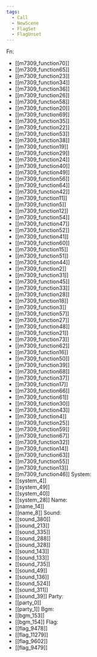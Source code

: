 ```yaml
---
tags:
  - Call
  - NewScene
  - FlagSet
  - FlagUnset
---
```

Fn:
- [[m7309_function70]]
- [[m7309_function65]]
- [[m7309_function23]]
- [[m7309_function34]]
- [[m7309_function36]]
- [[m7309_function26]]
- [[m7309_function58]]
- [[m7309_function20]]
- [[m7309_function69]]
- [[m7309_function35]]
- [[m7309_function22]]
- [[m7309_function53]]
- [[m7309_function38]]
- [[m7309_function19]]
- [[m7309_function29]]
- [[m7309_function24]]
- [[m7309_function40]]
- [[m7309_function49]]
- [[m7309_function56]]
- [[m7309_function64]]
- [[m7309_function42]]
- [[m7309_function11]]
- [[m7309_function5]]
- [[m7309_function12]]
- [[m7309_function54]]
- [[m7309_function47]]
- [[m7309_function52]]
- [[m7309_function41]]
- [[m7309_function60]]
- [[m7309_function15]]
- [[m7309_function51]]
- [[m7309_function44]]
- [[m7309_function2]]
- [[m7309_function31]]
- [[m7309_function45]]
- [[m7309_function33]]
- [[m7309_function28]]
- [[m7309_function18]]
- [[m7309_function3]]
- [[m7309_function57]]
- [[m7309_function27]]
- [[m7309_function48]]
- [[m7309_function21]]
- [[m7309_function73]]
- [[m7309_function62]]
- [[m7309_function16]]
- [[m7309_function50]]
- [[m7309_function39]]
- [[m7309_function68]]
- [[m7309_function37]]
- [[m7309_function17]]
- [[m7309_function66]]
- [[m7309_function61]]
- [[m7309_function30]]
- [[m7309_function43]]
- [[m7309_function4]]
- [[m7309_function25]]
- [[m7309_function59]]
- [[m7309_function67]]
- [[m7309_function32]]
- [[m7309_function14]]
- [[m7309_function63]]
- [[m7309_function55]]
- [[m7309_function13]]
- [[m7309_function46]]
System:
- [[system_4]]
- [[system_49]]
- [[system_40]]
- [[system_28]]
Name:
- [[name_14]]
- [[name_8]]
Sound:
- [[sound_380]]
- [[sound_213]]
- [[sound_335]]
- [[sound_288]]
- [[sound_328]]
- [[sound_143]]
- [[sound_133]]
- [[sound_735]]
- [[sound_49]]
- [[sound_136]]
- [[sound_524]]
- [[sound_311]]
- [[sound_39]]
Party:
- [[party_0]]
- [[party_1]]
Bgm:
- [[bgm_153]]
- [[bgm_154]]
Flag:
- [[flag_9478]]
- [[flag_11279]]
- [[flag_9602]]
- [[flag_9479]]
